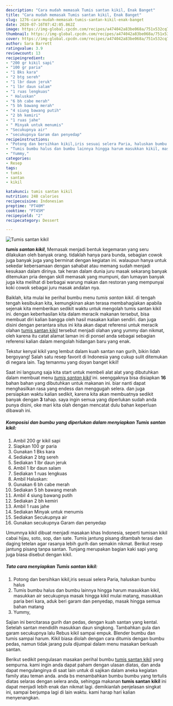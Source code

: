 ```yaml
---
description: "Cara mudah memasak Tumis santan kikil, Enak Banget"
title: "Cara mudah memasak Tumis santan kikil, Enak Banget"
slug: 1276-cara-mudah-memasak-tumis-santan-kikil-enak-banget
date: 2020-07-16T07:42:05.862Z
image: https://img-global.cpcdn.com/recipes/a474042a83be068a/751x532cq70/tumis-santan-kikil-foto-resep-utama.jpg
thumbnail: https://img-global.cpcdn.com/recipes/a474042a83be068a/751x532cq70/tumis-santan-kikil-foto-resep-utama.jpg
cover: https://img-global.cpcdn.com/recipes/a474042a83be068a/751x532cq70/tumis-santan-kikil-foto-resep-utama.jpg
author: Sara Barrett
ratingvalue: 3.9
reviewcount: 13
recipeingredient:
- "200 gr kikil sapi"
- "100 gr paria"
- "1 Bks kara"
- "2 btg sereh"
- "1 lbr daun jeruk"
- "1 lbr daun salam"
- "1 ruas lengkuas"
- " Haluskan"
- "6 bh cabe merah"
- "5 bh bawang merah"
- "4 siung bawang putih"
- "2 bh kemiri"
- "1 ruas jahe"
- " Minyak untuk menumis"
- "Secukupnya air"
- "secukupnya Garam dan penyedap"
recipeinstructions:
- "Potong dan bersihkan kikil,iris sesuai selera Paria, haluskan bumbu halus"
- "Tumis bumbu halus dan bumbu lainnya hingga harum masukkan kikil, masukkan air secukupnya masak hingga kikil mulai matang, masukkan paria beri kara, aduk beri garam dan penyedap, masak hingga semua bahan matang"
- "Yummy,"
categories:
- Resep
tags:
- tumis
- santan
- kikil

katakunci: tumis santan kikil 
nutrition: 248 calories
recipecuisine: Indonesian
preptime: "PT40M"
cooktime: "PT45M"
recipeyield: "2"
recipecategory: Dessert

---
```



![Tumis santan kikil](https://img-global.cpcdn.com/recipes/a474042a83be068a/751x532cq70/tumis-santan-kikil-foto-resep-utama.jpg)

<b><i>tumis santan kikil</i></b>, Memasak menjadi bentuk kegemaran yang seru dilakukan oleh banyak orang. tidaklah hanya para bunda, sebagian cowok juga banyak juga yang berminat dengan kegiatan ini. walaupun hanya untuk sekedar kebersamaan dengan sahabat atau memang sudah menjadi kesukaan dalam dirinya. tak heran dalam dunia juru masak sekarang banyak ditemukan pria dengan skill memasak yang mumpuni, dan lumayan banyak juga kita melihat di berbagai warung makan dan restoran yang mempunyai koki cowok sebagai juru masak andalan nya.

Baiklah, kita mulai ke perihal bumbu menu <i>tumis santan kikil</i>. di tengah tengah kesibukan kita, kemungkinan akan terasa membahagiakan apabila sejenak kita memberikan sedikit waktu untuk mengolah tumis santan kikil ini. dengan keberhasilan kita dalam meracik makanan tersebut, bisa membuat diri kalian bangga oleh hasil masakan kalian sendiri. dan juga disini dengan perantara situs ini kita akan dapat referensi untuk meracik olahan <u>tumis santan kikil</u> tersebut menjadi olahan yang yummy dan nikmat, oleh karena itu catat alamat laman ini di ponsel anda sebagai sebagian referensi kalian dalam mengolah hidangan baru yang enak.

Tekstur kenyal kikil yang lembut dalam kuah santan nan gurih, bikin lidah bergoyang! Salah satu resep favorit di Indonesia yang cukup sulit ditemukan di negara lain. Tag temanmu yang doyan banget kikil!


Saat ini langsung saja kita start untuk membeli alat alat yang dibutuhkan dalam membuat menu <u><i>tumis santan kikil</i></u> ini. seenggaknya bisa disiapkan <b>16</b> bahan bahan yang dibutuhkan untuk makanan ini. biar nanti dapat menghasilkan rasa yang endess dan menggugah selera. dan juga persiapkan waktu kalian sedikit, karena kita akan membuatnya sedikit banyak dengan <b>3</b> tahap. saya ingin semua yang diperlukan sudah anda punya disini, oke mari kita olah dengan mencatat dulu bahan keperluan dibawah ini.

<!--inarticleads1-->

##### Komposisi dan bumbu yang diperlukan dalam menyiapkan Tumis santan kikil:

1. Ambil 200 gr kikil sapi
1. Siapkan 100 gr paria
1. Gunakan 1 Bks kara
1. Sediakan 2 btg sereh
1. Sediakan 1 lbr daun jeruk
1. Ambil 1 lbr daun salam
1. Sediakan 1 ruas lengkuas
1. Ambil  Haluskan:
1. Gunakan 6 bh cabe merah
1. Sediakan 5 bh bawang merah
1. Ambil 4 siung bawang putih
1. Sediakan 2 bh kemiri
1. Ambil 1 ruas jahe
1. Sediakan  Minyak untuk menumis
1. Sediakan Secukupnya air
1. Gunakan secukupnya Garam dan penyedap


Umumnya kikil dibuat menjadi masakan khas Indonesia, seperti tumisan kikil cabai hijau, soto, sop, dan sate. Tumis jantung pisang ditambah terasi dan daging tetelan agar rasanya lebih gurih dan semakin nikmat. Berikut resep jantung pisang tanpa santan. Tunjang merupakan bagian kaki sapi yang juga biasa disebut dengan kikil. 

<!--inarticleads2-->

##### Tata cara menyiapkan Tumis santan kikil:

1. Potong dan bersihkan kikil,iris sesuai selera Paria, haluskan bumbu halus
1. Tumis bumbu halus dan bumbu lainnya hingga harum masukkan kikil, masukkan air secukupnya masak hingga kikil mulai matang, masukkan paria beri kara, aduk beri garam dan penyedap, masak hingga semua bahan matang
1. Yummy,


Sajian ini bercitarasa gurih dan pedas, dengan kuah santan yang kental. Setelah santan mendidih masukkan daun singkong. Tambahkan gula dan garam secukupnya lalu Rebus kikil sampai empuk. Blender bumbu dan tumis sampai harum. Kikil biasa diolah dengan cara ditumis dengan bumbu pedas, namun tidak jarang pula dijumpai dalam menu masakan berkuah santan. 

Berikut sedikit pengulasan masakan perihal bumbu <u>tumis santan kikil</u> yang sempurna. kami ingin anda dapat paham dengan ulasan diatas, dan anda dapat mengulanginya di saat lain untuk di sajikan dalam aneka kegiatan family atau teman anda. anda bs menambahkan bumbu bumbu yang tertulis diatas selaras dengan selera anda, sehingga makanan <b>tumis santan kikil</b> ini dapat menjadi lebih enak dan nikmat lagi. demikianlah penjelasan singkat ini, sampai berjumpa lagi di lain waktu. kami harap hari kalian menyenangkan.
